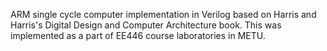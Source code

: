 ARM single cycle computer implementation in Verilog based on Harris and Harris's Digital Design and Computer Architecture book. 
This was implemented as a part of EE446 course laboratories in METU. 
